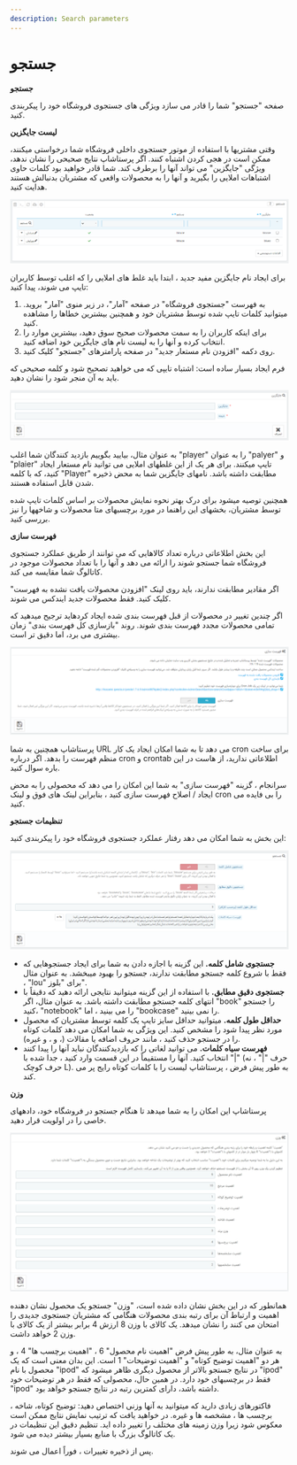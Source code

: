```yaml
---
description: Search parameters
---
```


# جستجو

**جستجو**

صفحه "جستجو" شما را قادر می سازد ویژگی های جستجوی فروشگاه خود را پیکربندی کنید.

**لیست جایگزین**

وقتی مشتریها با استفاده از موتور جستجوی داخلی فروشگاه شما درخواستی میکنند، ممکن است در هجی کردن اشتباه کنند. اگر پرستاشاپ نتایج صحیحی را نشان ندهد، ویژگی "جایگزین" می تواند آنها را برطرف کند. شما قادر خواهید بود کلمات حاوی اشتباهات املایی را بگیرید و آنها را به محصولات واقعی که مشتریان بدنبالش هستند هدایت کنید.

![](../../../../.gitbook/assets/0%20%2862%29.png)

برای ایجاد نام جایگزین مفید جدید ، ابتدا باید غلط های املایی را که اغلب توسط کاربران تایپ می شوند، پیدا کنید:

1. به فهرست "جستجوی فروشگاه" در صفحه "آمار"، در زیر منوی "آمار" بروید. میتوانید کلمات تایپ شده توسط مشتریان خود و همچنین بیشترین خطاها را مشاهده کنید.
2. برای اینکه کاربران را به سمت محصولات صحیح سوق دهید، بیشترین موارد را انتخاب کرده و آنها را به لیست نام های جایگزین خود اضافه کنید.
3. روی دکمه "افزودن نام مستعار جدید" در صفحه پارامترهای "جستجو" کلیک کنید.

فرم ایجاد بسیار ساده است: اشتباه تایپی که می خواهید تصحیح شود و کلمه صحیحی که باید به آن منجر شود را نشان دهید.

![](../../../../.gitbook/assets/1%20%2851%29.png)

به عنوان مثال، بیایید بگوییم بازدید کنندگان شما اغلب "player" را به عنوان "palyer" و "plaier" تایپ میکنند. برای هر یک از این غلطهای املایی می توانید نام مستعار ایجاد کنید، که با کلمه "Player" مطابقت داشته باشد. نامهای جایگزین شما به محض ذخیره شدن قابل استفاده هستند.

همچنین توصیه میشود برای درک بهتر نحوه نمایش محصولات بر اساس کلمات تایپ شده توسط مشتریان، بخشهای این راهنما در مورد برچسبهای متا محصولات و شاخهها را نیز بررسی کنید.

**فهرست سازی**

این بخش اطلاعاتی درباره تعداد کالاهایی که می توانند از طریق عملکرد جستجوی فروشگاه شما جستجو شوند را ارائه می دهد و آنها را با تعداد محصولات موجود در کاتالوگ شما مقایسه می کند.

اگر مقادیر مطابقت ندارند، باید روی لینک "افزودن محصولات یافت نشده به فهرست" کلیک کنید. فقط محصولات جدید ایندکس می شوند.

اگر چندین تغییر در محصولات از قبل فهرست بندی شده ایجاد کردهاید ترجیح میدهید که تمامی محصولات مجدد فهرست بندی شوند. روند "بازسازی کل فهرست بندی" زمان بیشتری می برد، اما دقیق تر است.

![](../../../../.gitbook/assets/2%20%2828%29.png)

پرستاشاپ همچنین به شما URL می دهد تا به شما امکان ایجاد یک کار cron برای ساخت منظم فهرست را بدهد. اگر درباره cron و crontab اطلاعاتی ندارید، از هاست در این باره سوال کنید.

سرانجام ، گزینه "فهرست سازی" به شما این امکان را می دهد که محصولی را به محض ایجاد / اصلاح فهرست سازی کنید ، بنابراین لینک های فوق و لینک cron را بی فایده می کنید.

**تنظیمات جستجو**

این بخش به شما امکان می دهد رفتار عملکرد جستجوی فروشگاه خود را پیکربندی کنید:

![](../../../../.gitbook/assets/3%20%2815%29.png)

* **جستجوی شامل کلمه.** این گزینه با اجازه دادن به شما برای ایجاد جستجوهایی که فقط با شروع کلمه جستجو مطابقت ندارند، جستجو را بهبود میبخشد. به عنوان مثال ، "lou" برای "بلوز".
* **جستجوی دقیق مطابق.** با استفاده از این گزینه میتوانید نتایجی ارائه دهید که دقیقاً با انتهای کلمه جستجو مطابقت داشته باشد. به عنوان مثال، اگر "book" را جستجو کنید، "notebook" را می بینید ، اما "bookcase" را نمی بینید.
* **حداقل طول کلمه.** میتوانید حداقل سایز تایپ یک کلمه توسط مشتریان که محصول مورد نظر پیدا شود را مشخص کنید. این ویژگی به شما امکان می دهد کلمات کوتاه را در جستجو حذف کنید ، مانند حروف اضافه یا مقالات \(، و ، و غیره\).
* **فهرست سیاه کلمات.** می توانید لغاتی را که بازدیدکنندگان نباید آنها را پیدا کنند انتخاب کنید. آنها را مستقیماً در این قسمت وارد کنید ، جدا شده با "\|" \(حرف "\|" ، نه حرف کوچک L\). به طور پیش فرض ، پرستاشاپ لیست را با کلمات کوتاه رایج پر می کند.

**وزن**

پرستاشاپ این امکان را به شما میدهد تا هنگام جستجو در فروشگاه خود، دادههای خاصی را در اولویت قرار دهید.

![](../../../../.gitbook/assets/4%20%286%29.png)

همانطور که در این بخش نشان داده شده است، "وزن" جستجو یک محصول نشان دهنده اهمیت و ارتباط آن برای رتبه بندی محصولات هنگامی که مشتریان جستجوی جدیدی را امتحان می کنند را نشان میدهد. یک کالای با وزن 8 ارزش 4 برابر بیشتر از یک کالای با وزن 2 خواهد داشت.

به عنوان مثال، به طور پیش فرض "اهمیت نام محصول" 6 ، "اهمیت برچسب ها" 4 ، و هر دو "اهمیت توضیح کوتاه" و "اهمیت توضیحات" 1 است. این بدان معنی است که یک محصول با نام "ipod" در نتایج جستجو بالاتر از محصول دیگری ظاهر میشود که "ipod" فقط در برچسبهای خود دارد. در همین حال، محصولی که فقط در هر توضیحات خود "ipod" داشته باشد، دارای کمترین رتبه در نتایج جستجو خواهد بود.

فاکتورهای زیادی دارید که میتوانید به آنها وزنی اختصاص دهید: توضیح کوتاه، شاخه ، برچسب ها ، مشخصه ها و غیره. در خواهید یافت که ترتیب نمایش نتایج ممکن است معکوس شود زیرا وزن زمینه های مختلف را تغییر داده اید. تنظیم دقیق این تنظیمات در یک کاتالوگ بزرگ با منابع بسیار بیشتر دیده می شود.

پس از ذخیره تغییرات ، فوراً اعمال می شوند.

